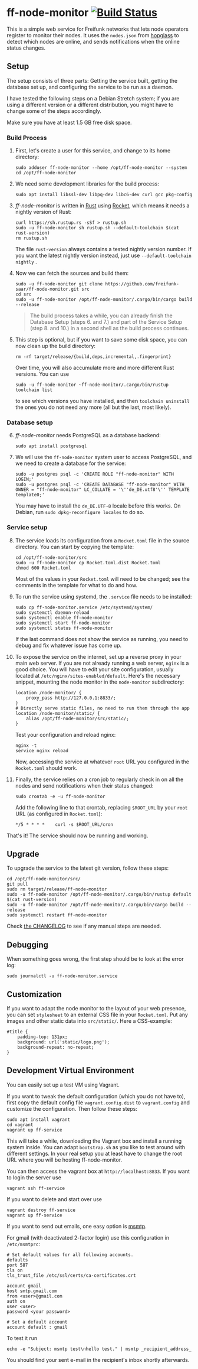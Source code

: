 # ff-node-monitor [![Build Status](https://travis-ci.org/freifunk-saar/ff-node-monitor.svg?branch=master)](https://travis-ci.org/freifunk-saar/ff-node-monitor)

This is a simple web service for Freifunk networks that lets node operators
register to monitor their nodes.  It uses the `nodes.json` from
[hopglass](https://github.com/hopglass/hopglass) to detect which nodes are
online, and sends notifications when the online status changes.

## Setup

The setup consists of three parts: Getting the service built, getting the
database set up, and configuring the service to be run as a daemon.

I have tested the following steps on a Debian Stretch system; if you are using a
different version or a different distribution, you might have to change some of
the steps accordingly.

Make sure you have at least 1.5 GB free disk space.

### Build Process

1.  First, let's create a user for this service, and change to its home directory:

    ```
    sudo adduser ff-node-monitor --home /opt/ff-node-monitor --system
    cd /opt/ff-node-monitor
    ```

2.  We need some development libraries for the build process:

    ```
    sudo apt install libssl-dev libpq-dev libc6-dev curl gcc pkg-config
    ```

3.  *ff-node-monitor* is written in [Rust](https://www.rust-lang.org/) using
    [Rocket](https://rocket.rs/), which means it needs a nightly version of Rust:

    ```
    curl https://sh.rustup.rs -sSf > rustup.sh
    sudo -u ff-node-monitor sh rustup.sh --default-toolchain $(cat rust-version)
    rm rustup.sh
    ```

    The file `rust-version` always contains a tested nightly version number. If
    you want the latest nightly version instead, just use `--default-toolchain nightly` .

4.  Now we can fetch the sources and build them:

    ```
    sudo -u ff-node-monitor git clone https://github.com/freifunk-saar/ff-node-monitor.git src
    cd src
    sudo -u ff-node-monitor /opt/ff-node-monitor/.cargo/bin/cargo build --release
    ```

    > The build process takes a while, you can already finish the Database Setup
    > (steps 6. and 7.) and part of the Service Setup (step 8. and 10.) in a
    > second shell as the build process continues.

5.  This step is optional, but if you want to save some disk space, you can now
    clean up the build directory:

    ```
    rm -rf target/release/{build,deps,incremental,.fingerprint}
    ```

    Over time, you will also accumulate more and more different Rust versions.
    You can use

    ```
    sudo -u ff-node-monitor ~ff-node-monitor/.cargo/bin/rustup toolchain list
    ```

    to see which versions you have installed, and then `toolchain uninstall`
    the ones you do not need any more (all but the last, most likely).

### Database setup

6.  *ff-node-monitor* needs PostgreSQL as a database backend:

    ```
    sudo apt install postgresql
    ```

7.  We will use the `ff-node-monitor` system user to access PostgreSQL, and we
    need to create a database for the service:

    ```
    sudo -u postgres psql -c 'CREATE ROLE "ff-node-monitor" WITH LOGIN;'
    sudo -u postgres psql -c 'CREATE DATABASE "ff-node-monitor" WITH OWNER = "ff-node-monitor" LC_COLLATE = '\''de_DE.utf8'\'' TEMPLATE template0;'
    ```

    You may have to install the `de_DE.UTF-8` locale before this works.  On
    Debian, run `sudo dpkg-reconfigure locales` to do so.

### Service setup

8.  The service loads its configuration from a `Rocket.toml` file in the source
    directory.  You can start by copying the template:

    ```
    cd /opt/ff-node-monitor/src
    sudo -u ff-node-monitor cp Rocket.toml.dist Rocket.toml
    chmod 600 Rocket.toml
    ```

    Most of the values in your `Rocket.toml` will need to be changed; see the comments in the
    template for what to do and how.

9.  To run the service using systemd, the `.service` file needs to be installed:

    ```
    sudo cp ff-node-monitor.service /etc/systemd/system/
    sudo systemctl daemon-reload
    sudo systemctl enable ff-node-monitor
    sudo systemctl start ff-node-monitor
    sudo systemctl status ff-node-monitor
    ```

    If the last command does not show the service as running, you need to debug
    and fix whatever issue has come up.

10. To expose the service on the internet, set up a reverse proxy in your main
    web server. If you are not already running a web server, `nginx` is a good
    choice.  You will have to edit your site configuration, usually located at
    `/etc/nginx/sites-enabled/default`.  Here's the necessary snippet, mounting
    the node monitor in the `node-monitor` subdirectory:

    ```
    location /node-monitor/ {
        proxy_pass http://127.0.0.1:8833/;
    }
    # Directly serve static files, no need to run them through the app
    location /node-monitor/static/ {
        alias /opt/ff-node-monitor/src/static/;
    }
    ```

    Test your configuration and reload nginx:

    ```
    nginx -t
    service nginx reload
    ```

    Now, accessing the service at whatever `root` URL you configured in the
    `Rocket.toml` should work.

11. Finally, the service relies on a cron job to regularly check in on all the
    nodes and send notifications when their status changed:

    ```
    sudo crontab -e -u ff-node-monitor
    ```

    Add the following line to that crontab, replacing `$ROOT_URL` by your `root` URL
    (as configured in `Rocket.toml`):

    ```
    */5 * * * *    curl -s $ROOT_URL/cron
    ```

That's it!  The service should now be running and working.

## Upgrade

To upgrade the service to the latest git version, follow these steps:

```
cd /opt/ff-node-monitor/src/
git pull
sudo rm target/release/ff-node-monitor
sudo -u ff-node-monitor /opt/ff-node-monitor/.cargo/bin/rustup default $(cat rust-version)
sudo -u ff-node-monitor /opt/ff-node-monitor/.cargo/bin/cargo build --release
sudo systemctl restart ff-node-monitor
```

Check [the CHANGELOG](CHANGELOG.md) to see if any manual steps are needed.

## Debugging

When something goes wrong, the first step should be to look at the error log:

```
sudo journalctl -u ff-node-monitor.service
```

## Customization

If you want to adapt the node monitor to the layout of your web presence, you
can set `stylesheet` to an external CSS file in your `Rocket.toml`.
Put any images and other static data into `src/static/`. Here a CSS-example:

```
#title {
    padding-top: 131px;
    background: url('static/logo.png');
    background-repeat: no-repeat;
}
```

## Development Virtual Environment

You can easily set up a test VM using Vagrant.

If you want to tweak the default configuration (which you do not have to), first
copy the default config file `vagrant.config.dist` to `vagrant.config` and
customize the configuration. Then follow these steps:

```
sudo apt install vagrant
cd vagrant
vagrant up ff-service
```

This will take a while, downloading the Vagrant box and install a running system
inside. You can adapt `bootstrap.sh` as you like to test around with different
settings. In your real setup you at least have to change the root URL where you
will be hosting ff-node-monitor.

You can then access the vagrant box at `http://localhost:8833`. If you want to
login the server use

```
vagrant ssh ff-service
```

If you want to delete and start over use

```
vagrant destroy ff-service
vagrant up ff-service
```

If you want to send out emails, one easy option is [msmtp](https://wiki.debian.org/msmtp).

For gmail (with deactivated 2-factor login) use this configuration in `/etc/msmtprc`:

```
# Set default values for all following accounts.
defaults
port 587
tls on
tls_trust_file /etc/ssl/certs/ca-certificates.crt

account gmail
host smtp.gmail.com
from <user>@gmail.com
auth on
user <user>
password <your password>

# Set a default account
account default : gmail
```

To test it run

```
echo -e "Subject: msmtp test\nhello test." | msmtp _recipient_address_
```

You should find your sent e-mail in the recipient's inbox shortly afterwards. 
